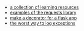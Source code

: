 - [a collection of learning resources](https://learnbyexample.github.io/py_resources/)
- [examples of the requests library](https://realpython.com/python-requests/)
- [make a decorator for a flask app](https://stackoverflow.com/questions/16653421/python-flask-best-practice-for-service-layer)
- [the worst way to log exceptions](https://realpython.com/the-most-diabolical-python-antipattern/)
